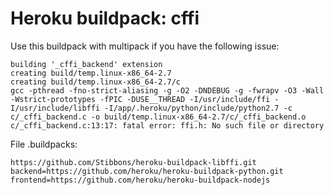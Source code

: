 Heroku buildpack: cffi
========================

Use this buildpack with multipack if you have the following issue:

    building '_cffi_backend' extension
    creating build/temp.linux-x86_64-2.7
    creating build/temp.linux-x86_64-2.7/c
    gcc -pthread -fno-strict-aliasing -g -O2 -DNDEBUG -g -fwrapv -O3 -Wall -Wstrict-prototypes -fPIC -DUSE__THREAD -I/usr/include/ffi -I/usr/include/libffi -I/app/.heroku/python/include/python2.7 -c c/_cffi_backend.c -o build/temp.linux-x86_64-2.7/c/_cffi_backend.o
    c/_cffi_backend.c:13:17: fatal error: ffi.h: No such file or directory

File .buildpacks:

    https://github.com/Stibbons/heroku-buildpack-libffi.git
    backend=https://github.com/heroku/heroku-buildpack-python.git
    frontend=https://github.com/heroku/heroku-buildpack-nodejs
